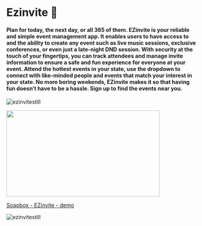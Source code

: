 # Ezinvite :crescent_moon:
#### Plan for today, the next day, or all 365 of them. EZinvite is your reliable and simple event management app. It enables users to have access to and the ability to create any event such as live music sessions, exclusive conferences, or even just a late-night DND session. With security at the touch of your fingertips, you can track attendees and manage invite information to ensure a safe and fun experience for everyone at your event. Attend the hottest events in your state, use the dropdown to connect with like-minded people and events that match your interest in your state. No more boring weekends, EZinvite makes it so that having fun doesn’t have to be a hassle. Sign up to find the events near you.

![ezinvitestill](https://user-images.githubusercontent.com/112281941/218538868-ffd03a97-ec5f-486e-aad6-f20b1b63b945.png)

<div><p><a href="https://soapbox.wistia.com/videos/ZLq0y21gZx" target="_self"><img style="width:400px;height:225px" width="400" height="225" src="https://embedwistia-a.akamaihd.net/deliveries/32b1d9349522905a51c51ffd473515c5.jpg?image_crop_resized=800x450"/></a></p><p><a href="https://soapbox.wistia.com/videos/ZLq0y21gZx">Soapbox - EZinvite - demo</a></p></div>

![ezinvitestill](https://user-images.githubusercontent.com/112281941/218538868-ffd03a97-ec5f-486e-aad6-f20b1b63b945.png)

